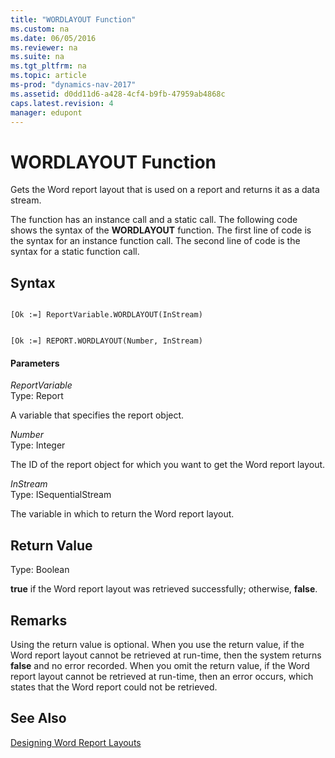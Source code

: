 ```yaml
---
title: "WORDLAYOUT Function"
ms.custom: na
ms.date: 06/05/2016
ms.reviewer: na
ms.suite: na
ms.tgt_pltfrm: na
ms.topic: article
ms-prod: "dynamics-nav-2017"
ms.assetid: d0dd11d6-a428-4cf4-b9fb-47959ab4868c
caps.latest.revision: 4
manager: edupont
---
```

# WORDLAYOUT Function
Gets the Word report layout that is used on a report and returns it as a data stream.  
  
 The function has an instance call and a static call. The following code shows the syntax of the **WORDLAYOUT** function. The first line of code is the syntax for an instance function call. The second line of code is the syntax for a static function call.  
  
## Syntax  
  
```  
  
[Ok :=] ReportVariable.WORDLAYOUT(InStream)  
```  
  
```  
  
[Ok :=] REPORT.WORDLAYOUT(Number, InStream)  
```  
  
#### Parameters  
 *ReportVariable*  
 Type: Report  
  
 A variable that specifies the report object.  
  
 *Number*  
 Type: Integer  
  
 The ID of the report object for which you want to get the Word report layout.  
  
 *InStream*  
 Type: ISequentialStream  
  
 The variable in which to return the Word report layout.  
  
## Return Value  
 Type: Boolean  
  
 **true** if the Word report layout was retrieved successfully; otherwise, **false**.  
  
## Remarks  
 Using the return value is optional. When you use the return value, if the Word report layout cannot be retrieved at run-time, then the system returns **false** and no error recorded. When you omit the return value, if the Word report layout cannot be retrieved at run-time, then an error occurs, which states that the Word report could not be retrieved.  
  
## See Also  
 [Designing Word Report Layouts](Designing-Word-Report-Layouts.md)